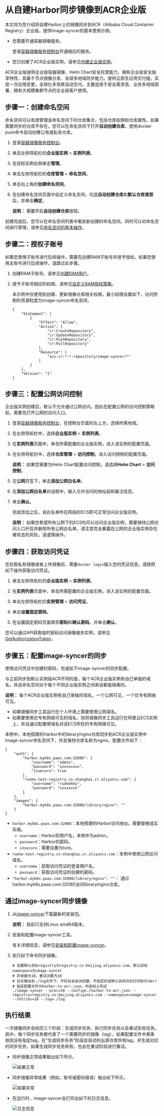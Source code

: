 # 从自建Harbor同步镜像到ACR企业版

本文将为您介绍将自建Harbor上的镜像同步到ACR（Alibaba Cloud Container Registry）企业版，提供image-syncer的基本使用示例。

-   您需要开通容器镜像服务。

    登录[容器镜像服务控制台](https//cr.console.aliyun.com)开通相应的服务。

-   您已创建了ACR企业版实例，请参见[创建企业版实例]()。

ACR企业版提供企业级容器镜像、Helm Chart安全托管能力，拥有企业级安全独享特性，具备千节点镜像分发、全球多地域同步能力。提供云原生应用交付链，实现一次应用变更，全球化多场景自动交付。主要适用于安全需求高、业务多地域部署、拥有大规模集群节点的企业级客户使用。

## 步骤一：创建命名空间

命名空间可以有效管理该命名空间下的仓库集合，包括仓库权限和仓库属性。如果需要同步的仓库不存在，您可以在命名空间下打开**自动创建仓库**，使用docker push命令自动创建公有或私有仓库。

1.  登录[容器镜像服务控制台](https//cr.console.aliyun.com)。

2.  单击左侧导航栏的**企业版实例** \> **实例列表**。

3.  在目标实例右侧单击**管理**。

4.  单击左侧导航栏的**仓库管理** \> **命名空间**。

5.  单击右上角的**创建命名空间**。

6.  在创建命名空间页面中自定义命名空间，勾选**自动创建仓库**和**默认仓库类型**后，并单击**确定**。

    **说明：** 需要开启**自动创建仓库**按钮。


创建完成后，您可以在命名空间列表中看到新创建的命名空间。同时可以对命名空间进行管理，请参见[命名空间的基本操作]()。

## 步骤二：授权子账号

如果您使用子账号进行后续操作，需要先创建RAM子账号并授予授权。如果您使用主账号进行后续操作，请跳过此步骤。

1.  创建RAM子账号。请参见[创建RAM用户](/intl.zh-CN/用户管理/创建RAM用户.md)。

2.  授予子账号相应的权限。请参见[自定义RAM授权策略](/intl.zh-CN/Kubernetes集群用户指南/授权管理/自定义RAM授权策略.md)。

    本示例中仅使用到创建、更新镜像仓库相关权限，最小权限设置如下，访问控制的资源粒度为image-syncer命名空间。

    ```
    {
        "Statement": [
            {
                "Effect": "Allow",
                "Action": [
                    "cr:CreateRepository",
                    "cr:UpdateRepository",
                    "cr:PushRepository",
                    "cr:PullRepository"
                ],
                "Resource": [
                    "acs:cr:*:*:repository/image-syncer/*"
                ]
            }
        ],
        "Version": "1"
    }
    ```


## 步骤三：配置公网访问控制

企业版实例创建后，默认不允许通过公网访问。因此在配置公网的访问控制策略前，需要先打开公网的访问入口。

1.  登录[容器镜像服务控制台](https//cr.console.aliyun.com)，在控制台页面的左上方，选择所需地域。

2.  在左侧导航栏中，选择**企业版实例** \> **实例列表**。

3.  在**实例列表**页面中，单击所需配置的企业版实例，进入该实例的配置页面。

4.  在左侧导航栏中，选择**仓库管理** \> **访问控制**，进入访问控制的配置页面。

    **说明：** 如果您需要为Helm Chart配置访问控制，请选择**Helm Chart** \> **访问控制**。

5.  在**公网**页签下，单击**添加公网白名单**。

6.  在**添加公网白名单**对话框中，输入允许访问的地址段和备注信息。

7.  单击**确认**。

    完成添加之后，该白名单所在网段的ECS即可正常访问企业版实例。

    **说明：** 如果您希望所有公网下的ECS均可以访问企业版实例，需要保持公网访问入口开启并删除所有公网白名单。请注意完全暴露在公网的企业版实例存在被攻击的风险，请谨慎操作。


## 步骤四：获取访问凭证

在拉取私有镜像或者上传镜像前，需要`docker login`输入您的凭证信息。请按照如下操作获取访问凭证。

1.  单击左侧导航栏的**企业版实例** \> **实例列表**。

2.  在**实例列表**页面中，单击所需配置的企业版实例，进入该实例的配置页面。

3.  单击左侧导航栏的**实例管理** \> **访问凭证**。

4.  单击**设置固定密码**。

5.  在设置固定密码页面填写**密码**和**确认密码**，并单击**确认**。


您可以通过API获取临时密码访问镜像服务实例，请参见[GetAuthorizationToken]()。

## 步骤五：配置image-syncer的同步

使用访问凭证中创建的密码，完成如下image-syncer的同步配置。

与之前同步到默认实例版ACR不同的是，每个ACR企业版实例有自己单独的域名，并且命名空间对于每个不同企业版实例之间来说都是隔离的。

**说明：** 每个ACR企业版实例有自己单独的域名，一个公网可见，一个仅专有网络可见。

-   如果镜像同步工具运行在个人环境上需要使用公网域名。
-   如果要使用仅专有网络可见的域名，则将镜像同步工具运行在阿里云ECS实例上，并且通过配置使域名对该ECS所在的专有网络可见。

本例中，本地搭建的Harbor中的library/nginx仓库同步到ACR企业版实例中image-syncer命名空间下，并且保持仓库名称为nginx，配置文件如下：

```
{
    "auth": {
        "harbor.myk8s.paas.com:32080": {
            "username": "admin",
            "password": "xxxxxxxxx",
            "insecure": true
        },
        "ruohe-test-registry.cn-shanghai.cr.aliyuncs.com": {
            "username": "ruohehhy",
            "password": "xxxxxxxx"
        }
    },
    "images": {
        "harbor.myk8s.paas.com:32080/library/nginx": ""
    }
}
```

-   `harbor.myk8s.paas.com:32080`：本地搭建的Harbor访问地址。需要替换成实际值。
    -   `username`：Harbor的用户名，本例中为admin。
    -   `password`：Harbor的密码。
    -   `insecure`：需要设置为ture。
-   `ruohe-test-registry.cn-shanghai.cr.aliyuncs.com`：本例中使用公网访问域名。
    -   `username`：获取访问凭证的登录用户名。
    -   `password`：获取访问凭证的创建的密码。
-   `"harbor.myk8s.paas.com:32080/library/nginx": ""`： 通过harbor.myk8s.paas.com:32080访问library/nginx仓库。

## 通过image-syncer同步镜像

1.  从[image-syncer](https://github.com/AliyunContainerService/image-syncer/releases/tag/v1.0.3)下载最新的安装包。

    **说明：** 目前只支持Linux amd64版本。

2.  安装和配置image-syncer工具。

    有关详细信息，请参见[安装和配置image-syncer](https://github.com/AliyunContainerService/image-syncer?spm=a2c6h.12873639.0.0.66b165a8HrkbnA#compile-manually)。

3.  执行如下命令同步镜像。

    ```
    # 设置默认目标registry为registry.cn-beijing.aliyuncs.com，默认目标namespace为image-syncer
    # 并发数为10，重试次数为10
    # 日志输出到./log文件下，不存在会自动创建，不指定的话默认会将日志打印到Stderr
    # 指定配置文件为harbor-to-acr.json，内容如上所述
    ./image-syncer --proc=10 --config=./harbor-to-acr.json --registry=registry.cn-beijing.aliyuncs.com --namespace=image-syncer --retries=10 --log=./log
    ```


## 执行结果

一次镜像同步会经历三个阶段：生成同步任务、执行同步任务以及重试失败任务。其中，每个同步任务都代表了一个需要同步的镜像（tag），如果配置文件中某条规则没有指定tag，在“生成同步任务”阶段会自动列出源仓库所有tag，并生成对应的同步任务，如果生成同步任务失败，也会在重试阶段进行重试。

-   同步镜像正常结果输出如下所示。

    ![结果正常](https://static-aliyun-doc.oss-cn-hangzhou.aliyuncs.com/assets/img/zh-CN/6763659951/p71380.png)

-   同步镜像异常结果（例如，账号或密码错误）输出如下所示。

    ![结果异常](https://static-aliyun-doc.oss-cn-hangzhou.aliyuncs.com/assets/img/zh-CN/6763659951/p71384.png)

-   在运行时，image-syncer会打印出如下的日志信息。

    ![日志信息](https://static-aliyun-doc.oss-cn-hangzhou.aliyuncs.com/assets/img/zh-CN/7763659951/p71386.png)


